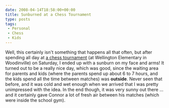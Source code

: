 ```yaml
---
date: 2008-04-14T18:58:00+00:00
title: Sunburned at a Chess Tournament
type: posts
tags:
 - Personal
 - Chess
 - Kids
---
```

Well, this certainly isn't something that happens all that often, but after spending all day at [a chess tournament](http://www.chess4life.com/chess-event/Wellington-Spring-Chess-Tournament/191) (at Wellington Elementary in Woodinville) on Saturday, I ended up with a sunburn on my face and arms! It turned out to be a really nice day, which was good, since the waiting area for parents and kids (where the parents spend up about 6 to 7 hours, and the kids spend all the time between matches) was **outside**. Never seen that before, and it was cold and wet enough when we arrived that I was pretty unimpressed with the idea. In the end though, it was very sunny out there ... and it certainly gave Connor a lot of fresh air between his matches (which were inside the school gym).
